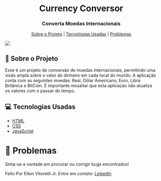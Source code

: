 <h1 align="center">Currency Conversor</h1>

<h3 align="center">
  Converta Moedas Internacionais
</h3>


<p align="center">
  <a href="#currecy-exchange-sobre-o-projeto">Sobre o Projeto</a> | 
  <a href="#computer-tecnologias">Tecnologias Usadas</a> | 
  <a href="#bug-problemas">Problemas</a>
</p>

<img src="https://res.cloudinary.com/dtgimo0rh/image/upload/v1745356938/celular-computador-imagem_zpbunx.png">

<br>

## :currency_exchange: Sobre o Projeto

Esse é um projeto de conversão de moedas internacionais, permitindo uma visão ampla sobre o valor do dinheiro em cada local do mundo. A aplicação conta com as seguintes moedas: Real, Dólar Americano, Euro, Libra Britânica e BitCoin.
É importante ressaltar que esta aplicação não atualiza os valores com o passar do tempo.
<br>

## :computer: Tecnologias Usadas

- [HTML](https://www.w3schools.com/html/)
- [CSS](https://www.w3schools.com/css/)
- [JavaScript](https://www.w3schools.com/js/)


# :bug: Problemas

Sinta-se a vontade em procurar ou corrigir bugs encontrados!

Feito Por Elton Vitoretti Jr. Entre em contato: [LinkedIn](www.linkedin.com/in/elton-vitoretti-jr)
